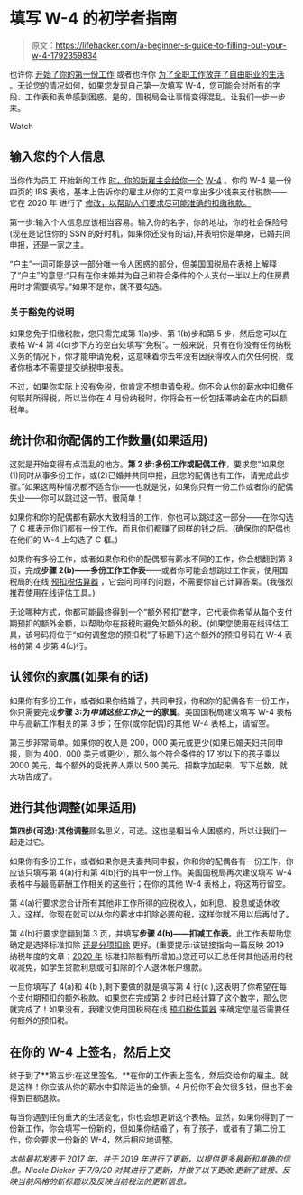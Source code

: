 # 填写 W-4 的初学者指南

> 原文：<https://lifehacker.com/a-beginner-s-guide-to-filling-out-your-w-4-1792359834>

也许你 [开始了你的第一份工作](https://twocents.lifehacker.com/the-money-moves-to-make-after-landing-your-first-job-1601217705) 或者也许你 [为了全职工作放弃了自由职业的生活](https://lifehacker.com/how-to-level-up-your-freelance-income-this-year-1834844906) 。无论您的情况如何，如果您发现自己第一次填写 W-4，您可能会对所有的字段、工作表和表单感到困惑。是的，国税局会让事情变得混乱。让我们一步一步来。

Watch

## **输入您的个人信息**

当你作为员工 开始新的工作 [时，你的新雇主会给你一个](https://www.irs.gov/businesses/small-businesses-self-employed/independent-contractor-self-employed-or-employee) [W-4](https://www.irs.gov/pub/irs-pdf/fw4.pdf) 。你的 W-4 是一份四页的 IRS 表格，基本上告诉你的雇主从你的工资中拿出多少钱来支付税款——它在 2020 年 进行了 [修改，以帮助人们要求尽可能准确的扣缴税款。](https://lifehacker.com/heres-the-new-much-better-w-4-1840936035)

第一步:输入个人信息应该相当容易。输入你的名字，你的地址，你的社会保险号(现在是记住你的 SSN 的好时机，如果你还没有的话),并表明你是单身，已婚共同申报，还是一家之主。

“户主”一词可能是这一部分唯一令人困惑的部分，但美国国税局在表格上解释了“户主”的意思:“只有在你未婚并为自己和符合条件的个人支付一半以上的住房费用时才需要填写。”如果不是你，就不要勾选。

### **关于豁免的说明**

如果您免于扣缴税款，您只需完成第 1(a)步、第 1(b)步和第 5 步，然后您可以在表格 W-4 第 4(c)步下方的空白处填写“免税”。一般来说，只有在你没有任何纳税义务的情况下，你才能申请免税，这意味着你去年没有因获得收入而欠任何税，或者你根本不需要提交纳税申报表。

不过，如果你实际上没有免税，你肯定不想申请免税。你不会从你的薪水中扣缴任何联邦所得税，所以当你在 4 月份纳税时，你将会有一份包括滞纳金在内的巨额税单。

## **统计你和你配偶的工作数量(如果适用)**

这就是开始变得有点混乱的地方。**第 2 步:多份工作或配偶工作**，要求您“如果您(1)同时从事多份工作，或(2)已婚并共同申报，且您的配偶也有工作，请完成此步骤。”如果这两种情况都不适合你——也就是说，如果你只有一份工作或者你的配偶失业——你可以跳过这一节。很简单！

如果你和你的配偶都有薪水大致相当的工作，你也可以跳过这一部分——在你勾选了 C 框表示你们都有一份工作，而且你们都赚了同样的钱之后。(确保你的配偶也在他们的 W-4 上勾选了 C 框。)

如果你有多份工作，或者如果你和你的配偶都有薪水不同的工作，你会想翻到第 3 页，完成**步骤 2(b)——多份工作工作表**——或者你可能会想跳过工作表，使用国税局的在线 [预扣税估算器](https://www.irs.gov/individuals/tax-withholding-estimator) ，它会问同样的问题，不需要你自己计算答案。(我强烈推荐使用在线评估工具。)

无论哪种方式，你都可能最终得到一个“额外预扣”数字，它代表你希望从每个支付期预扣的额外金额，以帮助你在报税时避免欠额外的税。(如果您使用在线评估工具，该号码将位于“如何调整您的预扣税”子标题下)这个额外的预扣号码在 W-4 表格的第 4 步第 4(c)行。

## **认领你的家属(如果有的话)**

如果你有多份工作，或者如果你结婚了，共同申报，你和你的配偶各有一份工作，你只需要完成**步骤 3:为*申请这些工作*之一的家属**。美国国税局建议填写 W-4 表格中与高薪工作相关的第 3 步；在你(或你配偶)的其他 W-4 表格上，请留空。

第三步非常简单。如果你的收入是 200，000 美元或更少(如果已婚夫妇共同申报，则为 400，000 美元或更少)，那么每个符合条件的 17 岁以下的孩子乘以 2000 美元，每个额外的受抚养人乘以 500 美元。把数字加起来，写下总数，就大功告成了。

## **进行其他调整(如果适用)**

**第四步(可选):其他调整**顾名思义，可选。这也是相当令人困惑的，所以让我们一起走过它。

如果你有多份工作，或者如果你是夫妻共同申报，你和你的配偶各有一份工作，你应该只填写第 4(a)行和第 4(b)行的其中一份工作。美国国税局再次建议填写 W-4 表格中与最高薪酬工作相关的这些行；在你的其他 W-4 表格上，将这两行留空。

第 4(a)行要求您合计所有其他非工作所得的应税收入，如利息、股息或退休收入。这样，你现在就可以从你的薪水中扣除必要的税，这样你就不用以后再付了。

第 4(b)行要求您翻到第 3 页，并填写**步骤 4(b)——扣减工作表**。此工作表帮助您确定是选择标准扣除 [还是分项扣除](https://lifehacker.com/when-should-you-itemize-your-taxes-1832119045) 更好。(重要提示:该链接指向一篇反映 2019 纳税年度的文章；[2020 年](https://www.irs.gov/newsroom/irs-provides-tax-inflation-adjustments-for-tax-year-2020#) 标准扣除额有所增加。)您还可以汇总任何其他适用的税收减免，如学生贷款利息或可扣除的个人退休帐户缴款。

一旦你填写了 4(a)和 4(b ),剩下要做的就是填写第 4 行(c ),这表明了你希望在每个支付期预扣的额外税款。如果您在完成第 2 步时已经计算了这个数字，那么您就完成了！如果没有，我建议使用国税局在线 [预扣税估算器](https://www.irs.gov/individuals/tax-withholding-estimator) 来确定您是否需要任何额外的预扣税。

## 在你的 W-4 上签名，然后上交

终于到了**第五步:在这里签名。**在你的工作表上签名，然后交给你的雇主。就是这样！你应该从你的薪水中扣除适当的金额。4 月份你不会欠很多钱，但也不会得到巨额退款。

每当你遇到任何重大的生活变化，你也会想更新这个表格。显然，如果你得到了一份新工作，你会填写一份新的，但如果你结婚了，有了孩子，或者有了第二份工作，你会要求一份新的 W-4，然后相应地调整。

*本帖最初发表于 2017 年，并于 2019 年进行了更新，以提供更多最新和准确的信息。Nicole Dieker 于 7/9/20 对其进行了更新，并做了以下更改:更新了链接、反映当前风格的新标题以及反映当前税法的更新信息。*